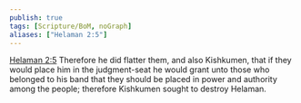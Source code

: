 ```yaml
---
publish: true
tags: [Scripture/BoM, noGraph]
aliases: ["Helaman 2:5"]
---
```

[Helaman 2:5](https://churchofjesuschrist.org/study/scriptures/bofm/hel/2?lang=eng&id=p5#p5) Therefore he did flatter them, and also Kishkumen, that if they would place him in the judgment-seat he would grant unto those who belonged to his band that they should be placed in power and authority among the people; therefore Kishkumen sought to destroy Helaman.
